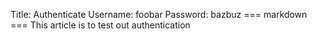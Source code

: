 Title: Authenticate
Username: foobar
Password: bazbuz
=== markdown ===
This article is to test out authentication

